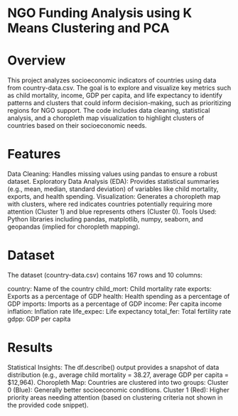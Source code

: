 # NGO Funding Analysis using K Means Clustering and PCA 
# Overview
This project analyzes socioeconomic indicators of countries using data from country-data.csv. The goal is to explore and visualize key metrics such as child mortality, income, GDP per capita, and life expectancy to identify patterns and clusters that could inform decision-making, such as prioritizing regions for NGO support. The code includes data cleaning, statistical analysis, and a choropleth map visualization to highlight clusters of countries based on their socioeconomic needs.

# Features
Data Cleaning: Handles missing values using pandas to ensure a robust dataset.
Exploratory Data Analysis (EDA): Provides statistical summaries (e.g., mean, median, standard deviation) of variables like child mortality, exports, and health spending.
Visualization: Generates a choropleth map with clusters, where red indicates countries potentially requiring more attention (Cluster 1) and blue represents others (Cluster 0).
Tools Used: Python libraries including pandas, matplotlib, numpy, seaborn, and geopandas (implied for choropleth mapping).

# Dataset
The dataset (country-data.csv) contains 167 rows and 10 columns:

country: Name of the country
child_mort: Child mortality rate
exports: Exports as a percentage of GDP
health: Health spending as a percentage of GDP
imports: Imports as a percentage of GDP
income: Per capita income
inflation: Inflation rate
life_expec: Life expectancy
total_fer: Total fertility rate
gdpp: GDP per capita

# Results
Statistical Insights: The df.describe() output provides a snapshot of data distribution (e.g., average child mortality = 38.27, average GDP per capita = $12,964).
Choropleth Map: Countries are clustered into two groups:
Cluster 0 (Blue): Generally better socioeconomic conditions.
Cluster 1 (Red): Higher priority areas needing attention (based on clustering criteria not shown in the provided code snippet).
